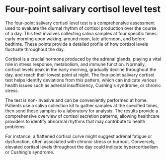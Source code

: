 <!--
source: gpt-40
tags: cortisol tests
-->

# Four-point salivary cortisol level test

The four-point salivary cortisol level test is a comprehensive assessment used to evaluate the diurnal rhythm of cortisol production over the course of a day. This test involves collecting saliva samples at four specific times: early morning upon waking, around noon, late afternoon, and before bedtime. These points provide a detailed profile of how cortisol levels fluctuate throughout the day.

Cortisol is a crucial hormone produced by the adrenal glands, playing a vital role in stress response, metabolism, and immune function. Normally, cortisol levels peak in the early morning, gradually decline throughout the day, and reach their lowest point at night. The four-point salivary cortisol test helps identify deviations from this pattern, which can indicate various health issues such as adrenal insufficiency, Cushing's syndrome, or chronic stress.

The test is non-invasive and can be conveniently performed at home. Patients use a saliva collection kit to gather samples at the specified times, then send these samples to a laboratory for analysis. The results provide a comprehensive overview of cortisol secretion patterns, allowing healthcare providers to identify abnormal rhythms that may contribute to health problems.

For instance, a flattened cortisol curve might suggest adrenal fatigue or dysfunction, often associated with chronic stress or burnout. Conversely, elevated cortisol levels throughout the day could indicate hypercortisolism or Cushing's syndrome. 
